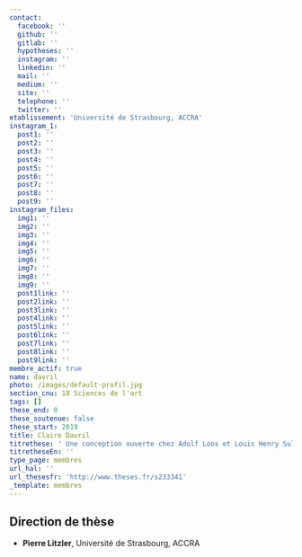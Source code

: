 ```yaml
---
contact:
  facebook: ''
  github: ''
  gitlab: ''
  hypotheses: ''
  instagram: ''
  linkedin: ''
  mail: ''
  medium: ''
  site: ''
  telephone: ''
  twitter: ''
etablissement: 'Université de Strasbourg, ACCRA'
instagram_1:
  post1: ''
  post2: ''
  post3: ''
  post4: ''
  post5: ''
  post6: ''
  post7: ''
  post8: ''
  post9: ''
instagram_files:
  img1: ''
  img2: ''
  img3: ''
  img4: ''
  img5: ''
  img6: ''
  img7: ''
  img8: ''
  img9: ''
  post1link: ''
  post2link: ''
  post3link: ''
  post4link: ''
  post5link: ''
  post6link: ''
  post7link: ''
  post8link: ''
  post9link: ''
membre_actif: true
name: davril
photo: /images/default-profil.jpg
section_cnu: 18 Sciences de l'art
tags: []
these_end: 0
these_soutenue: false
these_start: 2019
title: Claire Davril
titrethese: ' Une conception ouverte chez Adolf Loos et Louis Henry Sullivan. Étude d''un fonctionnalisme hors de l''utilitaire.'
titretheseEn: ''
type_page: membres
url_hal: ''
url_thesesfr: 'http://www.theses.fr/s233341'
_template: membres
---
```



<!-- Supprimer les parties non remplies (supprimer les blocks de lang s'il n'y a pas deux langues). Tu es libre d'ajouter ce que tu veux à cette partie -->

## Direction de thèse

* **Pierre Litzler**, Université de Strasbourg, ACCRA
